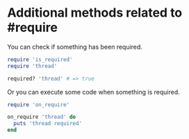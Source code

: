 Additional methods related to #require
======================================

You can check if something has been required.

```ruby
require 'is_required'
require 'thread'

required? 'thread' # => true
```

Or you can execute some code when something is required.

```ruby
require 'on_require'

on_require 'thread' do
  puts 'thread required'
end
```
